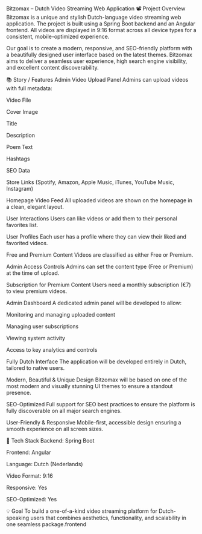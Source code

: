 Bitzomax – Dutch Video Streaming Web Application
📽️ Project Overview
Bitzomax is a unique and stylish Dutch-language video streaming web application. The project is built using a Spring Boot backend and an Angular frontend. All videos are displayed in 9:16 format across all device types for a consistent, mobile-optimized experience.

Our goal is to create a modern, responsive, and SEO-friendly platform with a beautifully designed user interface based on the latest themes. Bitzomax aims to deliver a seamless user experience, high search engine visibility, and excellent content discoverability.

📚 Story / Features
Admin Video Upload Panel
Admins can upload videos with full metadata:

Video File

Cover Image

Title

Description

Poem Text

Hashtags

SEO Data

Store Links (Spotify, Amazon, Apple Music, iTunes, YouTube Music, Instagram)

Homepage Video Feed
All uploaded videos are shown on the homepage in a clean, elegant layout.

User Interactions
Users can like videos or add them to their personal favorites list.

User Profiles
Each user has a profile where they can view their liked and favorited videos.

Free and Premium Content
Videos are classified as either Free or Premium.

Admin Access Controls
Admins can set the content type (Free or Premium) at the time of upload.

Subscription for Premium Content
Users need a monthly subscription (€7) to view premium videos.

Admin Dashboard
A dedicated admin panel will be developed to allow:

Monitoring and managing uploaded content

Managing user subscriptions

Viewing system activity

Access to key analytics and controls

Fully Dutch Interface
The application will be developed entirely in Dutch, tailored to native users.

Modern, Beautiful & Unique Design
Bitzomax will be based on one of the most modern and visually stunning UI themes to ensure a standout presence.

SEO-Optimized
Full support for SEO best practices to ensure the platform is fully discoverable on all major search engines.

User-Friendly & Responsive
Mobile-first, accessible design ensuring a smooth experience on all screen sizes.

🚀 Tech Stack
Backend: Spring Boot

Frontend: Angular

Language: Dutch (Nederlands)

Video Format: 9:16

Responsive: Yes

SEO-Optimized: Yes

💡 Goal
To build a one-of-a-kind video streaming platform for Dutch-speaking users that combines aesthetics, functionality, and scalability in one seamless package.frontend